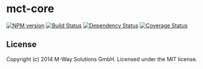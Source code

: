 # mct-core 
[![NPM version][npm-image]][npm-url] [![Build Status][travis-image]][travis-url] [![Dependency Status][daviddm-url]][daviddm-image] [![Coverage Status][coveralls-image]][coveralls-url]


## License

Copyright (c) 2014 M-Way Solutions GmbH. Licensed under the MIT license.



[npm-url]: https://npmjs.org/package/mct-core
[npm-image]: https://badge.fury.io/js/mct-core.svg
[travis-url]: https://travis-ci.org/mwaylabs/mct-core
[travis-image]: https://travis-ci.org/mwaylabs/mct-core.svg?branch=master
[daviddm-url]: https://david-dm.org/mwaylabs/mct-core.svg?theme=shields.io
[daviddm-image]: https://david-dm.org/mwaylabs/mct-core
[coveralls-url]: https://coveralls.io/r/mwaylabs/mct-core
[coveralls-image]: https://coveralls.io/repos/mwaylabs/mct-core/badge.png
